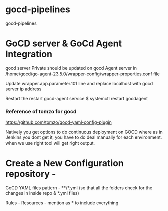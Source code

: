 # gocd-pipelines
gocd-pipelines

# GoCD server & GoCd Agent Integration

gocd server Private should be updated on gocd Agent server in /home/gocd/go-agent-23.5.0/wrapper-config/wrapper-properties.conf file 

Update wrapper.app.parameter.101  line and replace localhost with gocd server ip address


Restart the restart gocd-agent service
$ systemctl restart gocdagent


### Reference of tomzo for gocd
https://github.com/tomzo/gocd-yaml-config-plugin


Natively you get options to do continuous deployment on GOCD where as in Jenkins you dont get it, you have to do deal manually for each environment.
when we use right tool will get right output.


# Create a New Configuration repository -
GoCD YAML files pattern - **/*.yml  (so that all the folders check for the changes in inside repo & *.yml files)

Rules - Resources - mention as * to include everything 